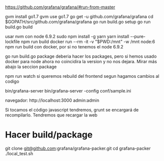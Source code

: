 https://github.com/grafana/grafana/#run-from-master


gvm install go1.7
gvm use go1.7
go get -u github.com/grafana/grafana
cd $GOPATH/src/github.com/grafana/grafana
go run build.go setup
go run build.go build

usar nvm con node 6.9.2
sudo npm install -g yarn
yarn install --pure-lockfile
npm run build
docker run --rm -it -v "$PWD:/mnt" -w /mnt node:6 npm run build
  con docker, por si no tenemos el node 6.9.2

go run build.go package
  deberia hacer los packages, pero si hemos usado docker para node ahora no coincidira la version y no nos dejara. Mirar más abajo la seccion package

npm run watch
  si queremos rebuild del frontend segun hagamos cambios al codigo

bin/grafana-server
bin/grafana-server -config conf/sample.ini

navegador: http://localhost:3000
admin:admin


Si tocamos el código javascript tendremos, grunt se encargará de recompilarlo.
Tendremos que recargar la web



# Hacer build/package
git clone git@github.com:grafana/grafana-packer.git
cd grafana-packer
./local_test.sh
